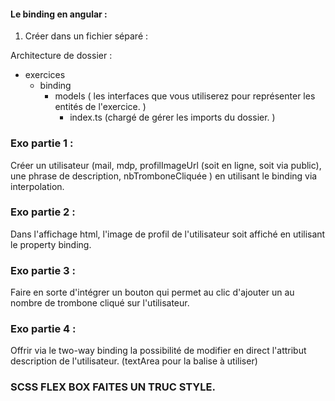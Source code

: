 #### Le binding en angular :

1. Créer dans un fichier séparé :

Architecture de dossier :
  - exercices 
    - binding
      - models ( les interfaces que vous utiliserez pour représenter les entités de l'exercice. )
        - index.ts (chargé de gérer les imports du dossier. )
      
### Exo partie 1 :

Créer un utilisateur (mail, mdp, profilImageUrl (soit en ligne, soit via public), une phrase de description, nbTromboneCliquée )
en utilisant le binding via interpolation.

### Exo partie 2 :

Dans l'affichage html, l'image de profil de l'utilisateur soit affiché en utilisant le property binding.

### Exo partie 3 :

Faire en sorte d'intégrer un bouton qui permet au clic d'ajouter un au nombre de trombone cliqué sur l'utilisateur.

### Exo partie 4 :

Offrir via le two-way binding la possibilité de modifier en direct l'attribut description de l'utilisateur.
(textArea pour la balise à utiliser)

### SCSS FLEX BOX FAITES UN TRUC STYLE.

